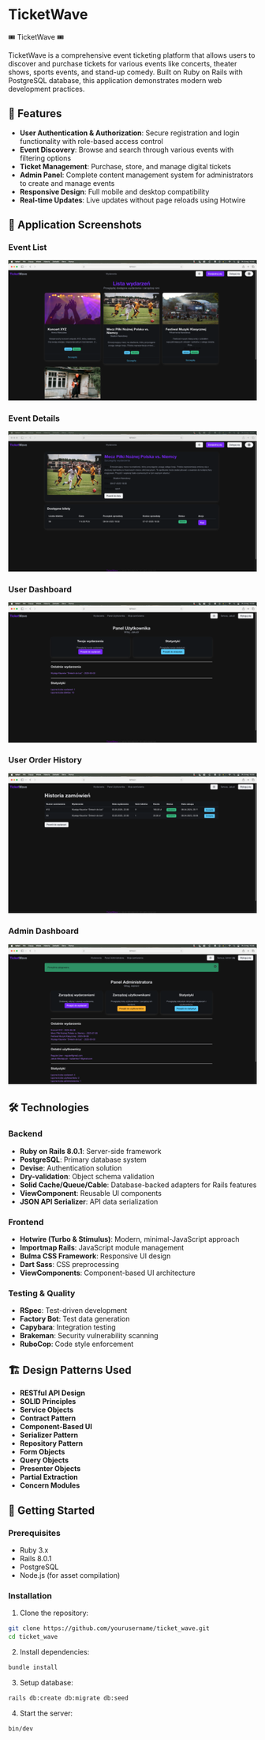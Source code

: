 # TicketWave

🎟️ TicketWave 🎟️

TicketWave is a comprehensive event ticketing platform that allows users to discover and purchase tickets for various events like concerts, theater shows, sports events, and stand-up comedy. Built on Ruby on Rails with PostgreSQL database, this application demonstrates modern web development practices.

## 🌟 Features

- **User Authentication & Authorization**: Secure registration and login functionality with role-based access control
- **Event Discovery**: Browse and search through various events with filtering options
- **Ticket Management**: Purchase, store, and manage digital tickets
- **Admin Panel**: Complete content management system for administrators to create and manage events
- **Responsive Design**: Full mobile and desktop compatibility
- **Real-time Updates**: Live updates without page reloads using Hotwire

## 📸 Application Screenshots

### Event List
![Event List](app/assets/images/readme/event_list.png)

### Event Details
![Event Details](app/assets/images/readme/event_details.png)

### User Dashboard
![User Dashboard](app/assets/images/readme/users_dashboard.png)

### User Order History
![User Order History](app/assets/images/readme/users_order_history.png)

### Admin Dashboard
![Admin Dashboard](app/assets/images/readme/admins_dashboard.png)

## 🛠️ Technologies

### Backend
- **Ruby on Rails 8.0.1**: Server-side framework
- **PostgreSQL**: Primary database system
- **Devise**: Authentication solution
- **Dry-validation**: Object schema validation
- **Solid Cache/Queue/Cable**: Database-backed adapters for Rails features
- **ViewComponent**: Reusable UI components
- **JSON API Serializer**: API data serialization

### Frontend
- **Hotwire (Turbo & Stimulus)**: Modern, minimal-JavaScript approach
- **Importmap Rails**: JavaScript module management
- **Bulma CSS Framework**: Responsive UI design
- **Dart Sass**: CSS preprocessing
- **ViewComponents**: Component-based UI architecture

### Testing & Quality
- **RSpec**: Test-driven development
- **Factory Bot**: Test data generation
- **Capybara**: Integration testing
- **Brakeman**: Security vulnerability scanning
- **RuboCop**: Code style enforcement

## 🏗️ Design Patterns Used

- **RESTful API Design**
- **SOLID Principles**
- **Service Objects**
- **Contract Pattern**
- **Component-Based UI**
- **Serializer Pattern**
- **Repository Pattern**
- **Form Objects**
- **Query Objects**
- **Presenter Objects**
- **Partial Extraction**
- **Concern Modules**

## 🚀 Getting Started

### Prerequisites
- Ruby 3.x
- Rails 8.0.1
- PostgreSQL
- Node.js (for asset compilation)

### Installation

1. Clone the repository:
```bash
git clone https://github.com/yourusername/ticket_wave.git
cd ticket_wave
```

2. Install dependencies:
```bash
bundle install
```

3. Setup database:
```bash
rails db:create db:migrate db:seed
```

4. Start the server:
```bash
bin/dev
```
